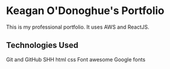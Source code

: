 # Keagan O'Donoghue's Portfolio

This is my professional portfolio. It uses AWS and ReactJS.

## Technologies Used

Git and GitHub
SHH
html
css
Font awesome
Google fonts
